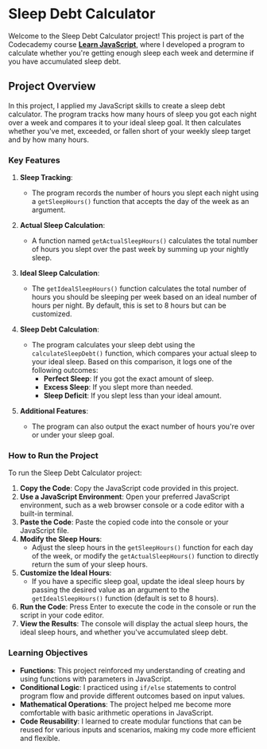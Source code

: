 # Sleep Debt Calculator

Welcome to the Sleep Debt Calculator project! This project is part of the Codecademy course **[Learn JavaScript](https://www.codecademy.com/learn/introduction-to-javascript)**, where I developed a program to calculate whether you're getting enough sleep each week and determine if you have accumulated sleep debt.

## Project Overview

In this project, I applied my JavaScript skills to create a sleep debt calculator. The program tracks how many hours of sleep you got each night over a week and compares it to your ideal sleep goal. It then calculates whether you've met, exceeded, or fallen short of your weekly sleep target and by how many hours.

### Key Features

1. **Sleep Tracking**:
   - The program records the number of hours you slept each night using a `getSleepHours()` function that accepts the day of the week as an argument.

2. **Actual Sleep Calculation**:
   - A function named `getActualSleepHours()` calculates the total number of hours you slept over the past week by summing up your nightly sleep.

3. **Ideal Sleep Calculation**:
   - The `getIdealSleepHours()` function calculates the total number of hours you should be sleeping per week based on an ideal number of hours per night. By default, this is set to 8 hours but can be customized.

4. **Sleep Debt Calculation**:
   - The program calculates your sleep debt using the `calculateSleepDebt()` function, which compares your actual sleep to your ideal sleep. Based on this comparison, it logs one of the following outcomes:
     - **Perfect Sleep**: If you got the exact amount of sleep.
     - **Excess Sleep**: If you slept more than needed.
     - **Sleep Deficit**: If you slept less than your ideal amount.

5. **Additional Features**:
   - The program can also output the exact number of hours you're over or under your sleep goal.

### How to Run the Project

To run the Sleep Debt Calculator project:

1. **Copy the Code**: Copy the JavaScript code provided in this project.
2. **Use a JavaScript Environment**: Open your preferred JavaScript environment, such as a web browser console or a code editor with a built-in terminal.
3. **Paste the Code**: Paste the copied code into the console or your JavaScript file.
4. **Modify the Sleep Hours**: 
   - Adjust the sleep hours in the `getSleepHours()` function for each day of the week, or modify the `getActualSleepHours()` function to directly return the sum of your sleep hours.
5. **Customize the Ideal Hours**: 
   - If you have a specific sleep goal, update the ideal sleep hours by passing the desired value as an argument to the `getIdealSleepHours()` function (default is set to 8 hours).
6. **Run the Code**: Press Enter to execute the code in the console or run the script in your code editor.
7. **View the Results**: The console will display the actual sleep hours, the ideal sleep hours, and whether you've accumulated sleep debt.

### Learning Objectives

- **Functions**: This project reinforced my understanding of creating and using functions with parameters in JavaScript.
- **Conditional Logic**: I practiced using `if/else` statements to control program flow and provide different outcomes based on input values.
- **Mathematical Operations**: The project helped me become more comfortable with basic arithmetic operations in JavaScript.
- **Code Reusability**: I learned to create modular functions that can be reused for various inputs and scenarios, making my code more efficient and flexible.
